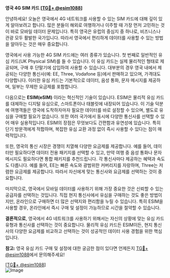 **영국 4G SIM 카드 [[TG💪+ @esim1088](https://t.me/s/esim1088)]**

안녕하세요! 오늘은 영국에서 4G 네트워크를 사용할 수 있는 SIM 카드에 대해 깊이 있게 알아보려고 합니다. 많은 분들이 해외로 여행하거나 이주할 때 가장 먼저 고민하는 것이 바로 모바일 데이터 문제입니다. 특히 영국은 유럽의 중심지 중 하나로, 비즈니스나 관광 모두 활발한 국가입니다. 따라서 영국에서 편리하게 데이터를 사용할 수 있는 방법을 알아두는 것은 매우 중요합니다.

영국에서 사용 가능한 4G SIM 카드에는 여러 종류가 있습니다. 첫 번째로 일반적인 유심 카드(UK Physical SIM)를 들 수 있습니다. 이 유심 카드는 실제 물리적인 형태로 제공되며, 구매 후 단말기에 삽입하여 사용할 수 있습니다. 대부분의 경우 영국 내에서 제공되는 다양한 통신사(예: EE, Three, Vodafone 등)에서 판매하고 있으며, 가격대도 다양합니다. 이러한 유심 카드는 기본적으로 데이터, 음성 통화, 문자 메시지를 제공하며, 일부는 무제한 요금제를 포함합니다.

다음으로는 **ESIM(eSIM)** 이라는 혁신적인 기술이 있습니다. ESIM은 물리적 유심 카드를 대체하는 디지털 유심으로, 스마트폰이나 태블릿에 내장되어 있습니다. 이 기술 덕분에 여행객들은 영국에 도착하자마자 필요한 데이터를 바로 설정할 수 있으며, 별도로 유심을 구매할 필요가 없습니다. 또한 여러 국가에서 동시에 다양한 통신사를 선택할 수 있어 매우 실용적입니다. ESIM의 장점은 무엇보다도 간편함과 유연성에 있습니다. 특히 단기 방문객에게 적합하며, 복잡한 유심 교환 과정 없이 즉시 사용할 수 있다는 점이 매력적입니다.

또한, 영국의 통신 시장은 경쟁이 치열해 다양한 요금제를 제공합니다. 예를 들어, 데이터만 필요하다면 데이터 전용 패키지를 선택할 수 있고, 만약 여행 중 음성 통화나 문자 메시지도 필요하다면 통합 패키지를 추천드립니다. 각 통신사마다 제공하는 혜택과 속도도 다릅니다. 예를 들어, EE는 빠른 속도와 광범위한 커버리지를 자랑하며, Three는 저렴한 요금제를 제공합니다. 따라서 자신에게 맞는 통신사와 요금제를 선택하는 것이 중요합니다.

마지막으로, 영국에서 모바일 데이터를 사용하기 위해 가장 중요한 것은 신뢰할 수 있는 공급자를 선택하는 것입니다. 직접 현지 통신사에서 유심을 구매하는 것도 좋은 방법이지만, 온라인으로 구매하면 더 많은 선택지와 편리함을 누릴 수 있습니다. 특히 ESIM을 사용할 경우, 온라인에서 즉시 구매 및 설정이 가능하므로 시간을 절약할 수 있습니다.

**결론적으로**, 영국에서 4G 네트워크를 사용하기 위해서는 자신의 상황에 맞는 유심 카드 유형과 통신사를 선택하는 것이 중요합니다. 물리적 유심 카드든 ESIM이든, 현지 통신사의 다양한 요금제를 비교하고 선택하는 것이 성공적인 데이터 사용 경험을 위한 핵심입니다.

**참고:** 영국 유심 카드 구매 및 설정에 대한 궁금한 점이 있다면 언제든지 [TG💪+ @esim1088](https://t.me/s/esim1088)에서 문의해주세요!

[[TG💪+ @esim1088](https://t.me/s/esim1088)]  
![Image](https://i.postimg.cc/Y0z9fWf4/image.png)